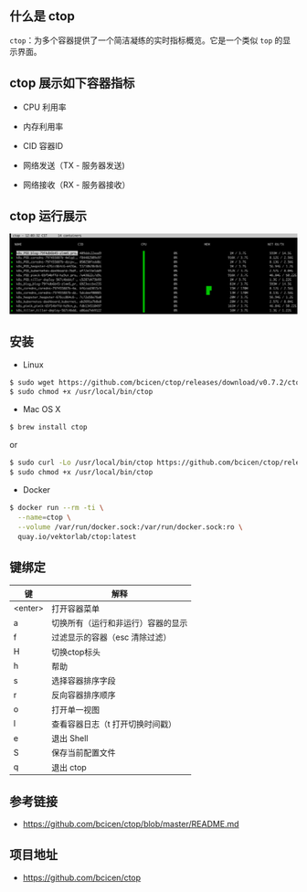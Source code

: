 ## 什么是 ctop

`ctop`：为多个容器提供了一个简洁凝练的实时指标概览。它是一个类似 `top` 的显示界面。

## ctop 展示如下容器指标
- CPU 利用率

- 内存利用率
- CID 容器ID
- 网络发送（TX - 服务器发送)
- 网络接收（RX - 服务器接收）

## ctop 运行展示
![](/img/ctop.png)

## 安装
- Linux

```bash
$ sudo wget https://github.com/bcicen/ctop/releases/download/v0.7.2/ctop-0.7.2-linux-amd64 -O /usr/local/bin/ctop
$ sudo chmod +x /usr/local/bin/ctop
```

- Mac OS X

```bash
$ brew install ctop
```

or 

```bash
$ sudo curl -Lo /usr/local/bin/ctop https://github.com/bcicen/ctop/releases/download/v0.7.2/ctop-0.7.2-darwin-amd64
$ sudo chmod +x /usr/local/bin/ctop
```

- Docker

```bash
$ docker run --rm -ti \
  --name=ctop \
  --volume /var/run/docker.sock:/var/run/docker.sock:ro \
  quay.io/vektorlab/ctop:latest
```

## 键绑定

键 | 解释
---|---
\<enter\> | 打开容器菜单
a | 切换所有（运行和非运行）容器的显示
f | 过滤显示的容器（esc 清除过滤）
H | 切换ctop标头
h | 帮助
s | 选择容器排序字段
r | 反向容器排序顺序
o | 打开单一视图
l | 查看容器日志（t 打开切换时间戳）
e | 退出 Shell
S | 保存当前配置文件
q | 退出 ctop

## 参考链接
- https://github.com/bcicen/ctop/blob/master/README.md

## 项目地址
- https://github.com/bcicen/ctop